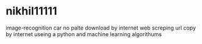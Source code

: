 # nikhil11111
image-recognition car no palte download by internet web screping url copy by internet useing a python and machine learning algorithums
